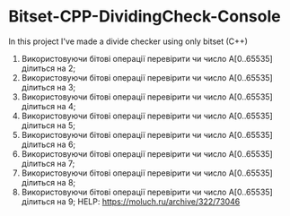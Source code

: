 # Bitset-CPP-DividingCheck-Console
In this project I've made a divide checker using only bitset (C++)

1. Використовуючи бітові операції перевірити чи число А[0..65535] ділиться
на 2;
2. Використовуючи бітові операції перевірити чи число А[0..65535] ділиться
на 3;
3. Використовуючи бітові операції перевірити чи число А[0..65535] ділиться
на 4;
4. Використовуючи бітові операції перевірити чи число А[0..65535] ділиться
на 5;
5. Використовуючи бітові операції перевірити чи число А[0..65535] ділиться
на 6;
6. Використовуючи бітові операції перевірити чи число А[0..65535] ділиться
на 7;
7. Використовуючи бітові операції перевірити чи число А[0..65535] ділиться
на 8;
8. Використовуючи бітові операції перевірити чи число А[0..65535] ділиться
на 9;
HELP: https://moluch.ru/archive/322/73046
